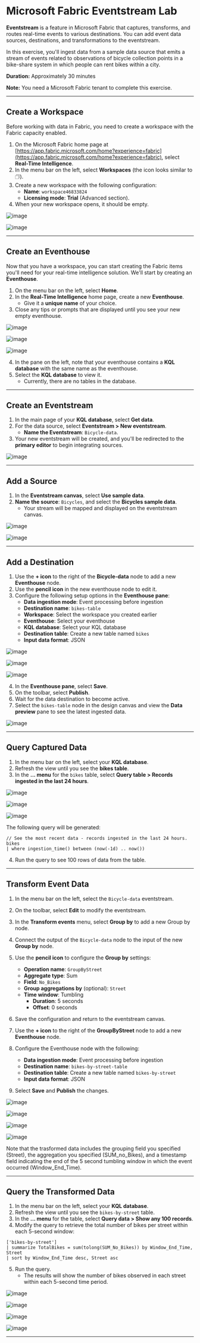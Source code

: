 # Microsoft Fabric Eventstream Lab

**Eventstream** is a feature in Microsoft Fabric that captures, transforms, and routes real-time events to various destinations. You can add event data sources, destinations, and transformations to the eventstream.

In this exercise, you'll ingest data from a sample data source that emits a stream of events related to observations of bicycle collection points in a bike-share system in which people can rent bikes within a city.

**Duration:** Approximately 30 minutes

**Note:** You need a Microsoft Fabric tenant to complete this exercise.

---

## Create a Workspace
Before working with data in Fabric, you need to create a workspace with the Fabric capacity enabled.

1. On the Microsoft Fabric home page at [https://app.fabric.microsoft.com/home?experience=fabric](https://app.fabric.microsoft.com/home?experience=fabric), select **Real-Time Intelligence**.
2. In the menu bar on the left, select **Workspaces** (the icon looks similar to 🗇).
3. Create a new workspace with the following configuration:
   - **Name**: `workspace46833824`
   - **Licensing mode**: **Trial** (Advanced section).
4. When your new workspace opens, it should be empty.

![image](https://github.com/user-attachments/assets/89000d51-941e-4832-aa6f-f74ff8f1c6f0)

![image](https://github.com/user-attachments/assets/66d75364-6309-4214-a90f-b4a4c2b88bef)



---

## Create an Eventhouse
Now that you have a workspace, you can start creating the Fabric items you'll need for your real-time intelligence solution. We'll start by creating an **Eventhouse**.

1. On the menu bar on the left, select **Home**.
2. In the **Real-Time Intelligence** home page, create a new **Eventhouse**.
   - Give it a **unique name** of your choice.
3. Close any tips or prompts that are displayed until you see your new empty eventhouse.

![image](https://github.com/user-attachments/assets/8bcfdafc-fd35-4ab2-af90-eebf30886e73)

![image](https://github.com/user-attachments/assets/4596f697-29fc-4c37-9cdc-8492a7086714)

![image](https://github.com/user-attachments/assets/e66366a8-afc6-414b-8aad-636b11c5cb15)




4. In the pane on the left, note that your eventhouse contains a **KQL database** with the same name as the eventhouse.
5. Select the **KQL database** to view it.
   - Currently, there are no tables in the database.

---

## Create an Eventstream
1. In the main page of your **KQL database**, select **Get data**.
2. For the data source, select **Eventstream > New eventstream**.
   - **Name the Eventstream**: `Bicycle-data`.
3. Your new eventstream will be created, and you'll be redirected to the **primary editor** to begin integrating sources.

![image](https://github.com/user-attachments/assets/d446e6e5-335d-4e96-b91c-482685439473)


---

## Add a Source
1. In the **Eventstream canvas**, select **Use sample data**.
2. **Name the source**: `Bicycles`, and select the **Bicycles sample data**.
   - Your stream will be mapped and displayed on the eventstream canvas.
  
![image](https://github.com/user-attachments/assets/f2e3b12e-a5c7-4a12-9052-657781ef5fc3)

![image](https://github.com/user-attachments/assets/4ee396eb-b793-45d2-8933-a616ab07c70c)



---

## Add a Destination
1. Use the **+ icon** to the right of the **Bicycle-data** node to add a new **Eventhouse** node.
2. Use the **pencil icon** in the new eventhouse node to edit it.
3. Configure the following setup options in the **Eventhouse pane**:
   - **Data ingestion mode**: Event processing before ingestion
   - **Destination name**: `bikes-table`
   - **Workspace**: Select the workspace you created earlier
   - **Eventhouse**: Select your eventhouse
   - **KQL database**: Select your KQL database
   - **Destination table**: Create a new table named `bikes`
   - **Input data format**: JSON

![image](https://github.com/user-attachments/assets/974d7f18-acd1-40ff-9d9e-a31663514eef)

![image](https://github.com/user-attachments/assets/30fb6236-a12e-4eb1-a14d-b4f76900ffe3)

![image](https://github.com/user-attachments/assets/9449d7e5-74a1-46c5-96df-cd100575cfe8)





4. In the **Eventhouse pane**, select **Save**.
5. On the toolbar, select **Publish**.
6. Wait for the data destination to become active.
7. Select the `bikes-table` node in the design canvas and view the **Data preview** pane to see the latest ingested data.

![image](https://github.com/user-attachments/assets/49abf320-a5b5-446a-866c-17d3f0a496f9)


---

## Query Captured Data
1. In the menu bar on the left, select your **KQL database**.
2. Refresh the view until you see the **bikes table**.
3. In the **... menu** for the `bikes` table, select **Query table > Records ingested in the last 24 hours**.

![image](https://github.com/user-attachments/assets/d632f9f9-127a-44c3-ba1f-9decf8923cb7)

![image](https://github.com/user-attachments/assets/de033eb9-90f0-4220-ad95-c0ec90bd7624)

![image](https://github.com/user-attachments/assets/e1fdc53e-896b-4b5b-8cb7-d730e8ea7a76)




The following query will be generated:

```kql
// See the most recent data - records ingested in the last 24 hours.
bikes
| where ingestion_time() between (now(-1d) .. now())
```
4. Run the query to see 100 rows of data from the table.



---

## Transform Event Data
1. In the menu bar on the left, select the `Bicycle-data` eventstream.
2. On the toolbar, select **Edit** to modify the eventstream.
3. In the **Transform events** menu, select **Group by** to add a new Group by node.
4. Connect the output of the `Bicycle-data` node to the input of the new **Group by** node.
5. Use the **pencil icon** to configure the **Group by** settings:
   - **Operation name**: `GroupByStreet`
   - **Aggregate type**: Sum
   - **Field**: `No_Bikes`
   - **Group aggregations by** (optional): `Street`
   - **Time window**: Tumbling
     - **Duration**: 5 seconds
     - **Offset**: 0 seconds

6. Save the configuration and return to the eventstream canvas.
7. Use the **+ icon** to the right of the **GroupByStreet** node to add a new **Eventhouse** node.
8. Configure the Eventhouse node with the following:
   - **Data ingestion mode**: Event processing before ingestion
   - **Destination name**: `bikes-by-street-table`
   - **Destination table**: Create a new table named `bikes-by-street`
   - **Input data format**: JSON

9. Select **Save** and **Publish** the changes.


![image](https://github.com/user-attachments/assets/4a6627b9-28d6-4c53-982b-40474a57ebad)

![image](https://github.com/user-attachments/assets/19189104-de24-4440-885a-bd02145dcaad)

![image](https://github.com/user-attachments/assets/2569ab92-5452-41fb-9562-3416746fecc2)

![image](https://github.com/user-attachments/assets/0992542b-1a5f-440c-a765-2828bea73a33)

Note that the trasformed data includes the grouping field you specified (Street), the aggregation you specified (SUM_no_Bikes), and a timestamp field indicating the end of the 5 second tumbling window in which the event occurred (Window_End_Time).

---

## Query the Transformed Data
1. In the menu bar on the left, select your **KQL database**.
2. Refresh the view until you see the `bikes-by-street` table.
3. In the **... menu** for the table, select **Query data > Show any 100 records**.
4. Modify the query to retrieve the total number of bikes per street within each 5-second window:

```kql
['bikes-by-street']
| summarize TotalBikes = sum(tolong(SUM_No_Bikes)) by Window_End_Time, Street
| sort by Window_End_Time desc, Street asc
```

5. Run the query.
   - The results will show the number of bikes observed in each street within each 5-second time period.

![image](https://github.com/user-attachments/assets/d526d2e4-794d-45e9-874b-a5dc1e3b43fb)

![image](https://github.com/user-attachments/assets/078f13d5-3db9-4a54-b590-88d9fb77513c)

![image](https://github.com/user-attachments/assets/9ccccf87-5b81-45c7-b2b1-a8d97ba96393)

![image](https://github.com/user-attachments/assets/a8f0f383-aa30-496b-8df8-22609d41f974)



---

